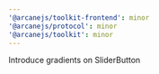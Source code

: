 ```yaml
---
'@arcanejs/toolkit-frontend': minor
'@arcanejs/protocol': minor
'@arcanejs/toolkit': minor
---
```


Introduce gradients on SliderButton
